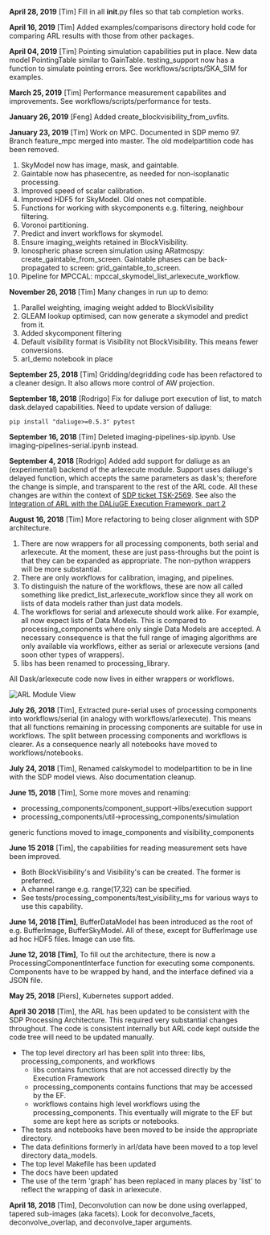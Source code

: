 **April 28, 2019** [Tim] Fill in all __init__.py files so that tab completion works.

**April 16, 2019** [Tim] Added examples/comparisons directory hold code for comparing ARL results with those from 
other packages.

**April 04, 2019** [Tim] Pointing simulation capabilities put in place. New data model PointingTable similar to 
GainTable. testing_support now has a function to simulate pointing errors. See workflows/scripts/SKA_SIM for examples.

**March 25, 2019** [Tim] Performance measurement capabilites and improvements. See workflows/scripts/performance for 
tests.

**January 26, 2019** [Feng] Added create_blockvisibility_from_uvfits.

**January 23, 2019** [Tim] Work on MPC. Documented in SDP memo 97.
Branch feature_mpc merged into master. The old modelpartition code has
been removed.
1. SkyModel now has image, mask, and gaintable.
2. Gaintable now has phasecentre, as needed for non-isoplanatic 
processing.
3. Improved speed of scalar calibration.
4. Improved HDF5 for SkyModel. Old ones not compatible.
5. Functions for working with skycomponents e.g. filtering, 
neighbour filtering.
6. Voronoi partitioning.
7. Predict and invert workflows for skymodel.
8. Ensure imaging_weights retained in BlockVisibility.
9. Ionospheric phase screen simulation using 
ARatmospy: create_gaintable_from_screen. Gaintable phases can be 
back-propagated to screen: grid_gaintable_to_screen.
10. Pipeline for MPCCAL: mpccal_skymodel_list_arlexecute_workflow.

**November 26, 2018** [Tim] Many changes in run up to demo:
1. Parallel weighting, imaging weight added to BlockVisibility
2. GLEAM lookup optimised, can now generate a skymodel and predict from it.
3. Added skycomponent filtering
4. Default visibility format is Visibility not BlockVisibility. This means fewer conversions.
5. arl_demo notebook in place

**September 25, 2018** [Tim] Gridding/degridding code has been refactored to a cleaner design. It also allows more 
control of AW projection.

**September 18, 2018** [Rodrigo] Fix for daliuge port execution of list, to match dask.delayed capabilities. Need to
update version of daliuge:

    pip install "daliuge>=0.5.3" pytest

**September 16, 2018** [Tim] Deleted imaging-pipelines-sip.ipynb. Use imaging-pipelines-serial.ipynb instead.

**September 4, 2018** [Rodrigo]  Added add support for daliuge as an (experimental) backend of the arlexecute module. 
Support uses daliuge's delayed function, which accepts the same parameters as dask's; therefore the change is simple, 
and transparent to the rest of the ARL code. All these changes are within the context of [SDP ticket 
TSK-2569](https://jira.ska-sdp.org/browse/TSK-2569). See also the 
[Integration of ARL with the DALiuGE Execution Framework, part 2](https://confluence.ska-sdp.org/display/WBS/Integration+of+ARL+with+the+DALiuGE+Execution+Framework%2C+part+2)

**August 16, 2018** [Tim] More refactoring to being closer alignment with SDP architecture.
1. There are now wrappers for all processing components, both serial and 
arlexecute. At the moment, these are just pass-throughs but the point is that they can
be expanded as appropriate. The non-python wrappers will be more substantial.
2. There are only workflows for calibration, imaging, and pipelines.
3. To distinguish the nature of the workflows, these are now all called something like
predict_list_arlexecute_workflow since they all work on lists of data models rather 
than just data models.
4. The workflows for serial and arlexecute should work alike. For example, all now 
expect lists of Data Models. This is compared to processing_components
where only single Data Models are accepted. A necessary consequence is
that the full range of imaging algorithms are only available via 
workflows, either as serial or arlexecute versions (and soon other
types of wrappers).
5. libs has been renamed to processing_library.

All Dask/arlexecute code now lives in either wrappers or workflows.

![ARL Module View](./docs/ARL_Module_View.png)


**July 26, 2018** [Tim], Extracted pure-serial uses of processing components 
into workflows/serial (in analogy with workflows/arlexecute). This means that
all functions remaining in processing components are suitable for use in
workflows. The split between processing components and workflows is clearer.
As a consequence nearly all notebooks have moved to workflows/notebooks.

**July 24, 2018** [Tim], Renamed calskymodel to modelpartition to 
be in line with the SDP model views. Also documentation cleanup.

**June 15, 2018** [Tim], Some more moves and renaming:
* processing_components/component_support->libs/execution support
* processing_components/util->processing_components/simulation

generic functions moved to image_components and visibility_components

**June 15 2018** [Tim], the capabilities for reading measurement sets have been improved.
* Both BlockVisibility's and Visibility's can be created. The former is preferred.
* A channel range e.g. range(17,32) can be specified.
* See tests/processing_components/test_visibility_ms for various ways to use this capability.

**June 14, 2018 [Tim]**, BufferDataModel has been introduced as the root of e.g. BufferImage, BufferSkyModel. All of 
these, except for BufferImage use ad hoc HDF5 files. Image can use fits.

**June 12, 2018 [Tim]**, To fill out the architecture, there is now a ProcessingComponentInterface function for executing 
some components. Components have to be wrapped by hand, and the interface defined via a JSON file.

**May 25, 2018** [Piers], Kubernetes support added.

**April 30 2018** [Tim], the ARL has been updated to be consistent with the SDP Processing Architecture. This required 
very substantial changes throughout. The code is consistent internally but ARL code kept outside the code tree will 
need to be updated manually.

* The top level directory arl has been split into three: libs, processing_components, and workflows
    - libs contains functions that are not accessed directly by the Execution Framework
    - processing_components contains functions that may be accessed by the EF. 
    - workflows contains high level workflows using the processing_components. This eventually will migrate to the EF
     but some are kept here as scripts or notebooks.
* The tests and notebooks have been moved to be inside the appropriate directory.
* The data definitions formerly in arl/data have been moved to a top level directory data_models. 
* The top level Makefile has been updated
* The docs have been updated
* The use of the term 'graph' has been replaced in many places by 'list' to reflect the wrapping of dask in 
arlexecute.

**April 18, 2018** [Tim], Deconvolution can now be done using overlapped, tapered sub-images (aka facets).
Look for deconvolve_facets, deconvolve_overlap, and deconvolve_taper arguments.


